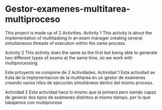 # Gestor-examenes-multitarea-multiproceso
This project is made up of 2 Activities.
Activity 1
  This activity is about the implementation of multitasking in an exam manager creating several simultaneous threads of execution within the same process.

Activity 2
  This activity does the same as the first but being able to generate two different types of exams at the same time, so we work with multiprocessing.



Este prtoyecto se compone de 2 Actividades.
Actividad 1
  Esta actividad se trata de la implementacion de la multitarea en un gestor de examenes creando varios hilos de ejecución simultáneos dentro del mismo proceso.

Actividad 2
  Esta actividad hace lo mismo que la primera pero siendo capaz de generar dos tipos de exámenes distintos al mismo tiempo, por lo que tabajamos con multiproceso
